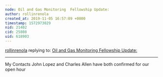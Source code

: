 ```yaml
---
node: Oil and Gas Monitoring  Fellowship Update:
author: rollinrenola
created_at: 2019-11-05 16:57:09 +0000
timestamp: 1572973029
nid: 21402
cid: 25808
uid: 618903
---
```




[rollinrenola](../profile/rollinrenola) replying to: [Oil and Gas Monitoring  Fellowship Update:](../notes/rollinrenola/11-05-2019/oil-and-gas-monitoring-fellowship-update)

----
My Contacts John Lopez and Charles Allen have both confirmed for our open hour  